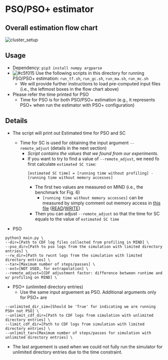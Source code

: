 # PSO/PSO+ estimator
## Overall estimation flow chart
![cluster_setup](https://github.com/shsym/mind/blob/main/tools/pso_estimator/pso_ordering.png?raw=true)

## Usage
  - Dependency: `pip3 install numpy argparse`
  - ![#c5f015](https://via.placeholder.com/15/c5f015/000000?text=+) Use the following scripts in this directory for running PSO/PSO+ estimation: `run_tf.sh`, `run_gc.sh`, `run_ma.sh`, `run_mc.sh`
    - We will provide further instructions to load pre-computed input files (i.e., the leftmost boxes in the flow chart above)
  - Please refer the time printed for PSO
    - Time for PSO is for both PSO/PSO+ estimation (e.g., it represents PSO+ when run the estimator with PSO+ configuration)

## Details
- The script will print out Estimated time for PSO and SC
  - Time for SC is used for obtaining the input argument `--remote_adjust` (details in the next section)
    - *Script contains the values that we found from our experiments.*
    - If you want to try to find a value of `--remote_adjust`, we need fo first calculate `estimated SC time`:
      ```
      [estimated SC time] = [running time without profiling] - [running time without memory accesses]
      ```
      - The first two values are measured on MIND (i.e., the benchmark for Fig. 6)
        - `[running time without memory accesses]` can be measured by simply comment out memory access in [this file](https://github.com/shsym/mind/blob/main/mind_linux/test_programs/04_macro_benchmark/test_program.cpp) ([READ](https://github.com/shsym/mind/blob/60372b492baab7fc11b2578c866d7e28de583a2a/mind_linux/test_programs/04_macro_benchmark/test_program.cpp#L283)/[WRITE](https://github.com/shsym/mind/blob/60372b492baab7fc11b2578c866d7e28de583a2a/mind_linux/test_programs/04_macro_benchmark/test_program.cpp#L295))
      - Then you can adjust `--remote_adjust` so that the time for SC equals to the value of `estimated SC time`

- PSO
```
python3 main.py \
--dir=[Path to CDF log files collected from profiling in MIND] \
--pso_dir=[Path to pso logs from the simulation with limited directory entries] \
--rw_dir=[Path to rwcnt logs from the simulation with limited directory entries] \
--tar=[Maximum number of steps/passes] \
--ext=[NOT USED, for extrapolation] \
--remote_adjust=[CDF adjustment factor: difference between runtime and w/ profiling on MIND] \
```

- PSO+ (unlimited directory entries)
  - Use the same input arguement as PSO. Additional arguments only for PSO+ are
```
--unlimited_dir_sim=[Should be 'True' for indicating we are running PSO+ not PSO] \
--unlimit_cdf_dir=[Path to CDF logs from simulation with unlimited directory entries] \
--limit_cdf_dir=[Path to CDF logs from simulation with limited directory entries] \
--unlimit_tar=[Maximum number of steps/passes for simulation with unlimited directory entries] \
```
  - The last arguement is used when we could not fully run the simulator for unlimited directory entries due to the time constraint.

